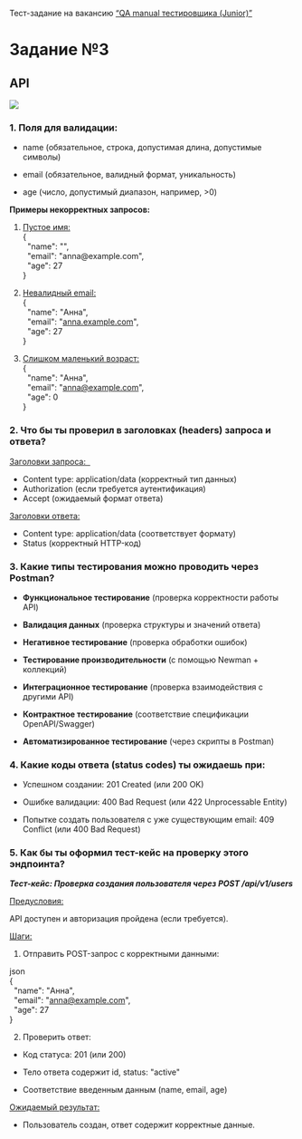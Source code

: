 Тест-задание на вакансию [“QA manual тестировщика (Junior)”](https://docs.google.com/document/u/0/d/1Nd_njS7kT9OQEQe2EFTTHL6sCdNDui2ImuoMa3vE-X0/mobilebasic)

# Задание №3

## API

****![](https://lh7-rt.googleusercontent.com/docsz/AD_4nXdNx31IXpOUt8mE5eqecUKu4wt9ivG-bL8j0vyIlwhnHMjljuTXpHLS7-twiS2nx54OCZgfCg_HzK21oN1hQVWktVigkm5D5ZN-8VcmJtNYpspKX6-wdIutc2-8VH1FZqN4U6LY7g?key=AHEji2JFkO4ArO4Hn12TTg)****

### 1. Поля для валидации:

- name (обязательное, строка, допустимая длина, допустимые символы)

- email (обязательное, валидный формат, уникальность)

- age (число, допустимый диапазон, например, >0)

**Примеры некорректных запросов:**

1. <ins>Пустое имя:  </ins>  
{  
  "name": "",  
  "email": "anna\@example.com",  
  "age": 27  
}

2. <ins>Невалидный email:  </ins>  
{  
  "name": "Анна",  
  "email": "[anna.example.com](http://anna.example.com)",  
  "age": 27  
}

3. <ins>Слишком маленький возраст:  </ins>  
{  
  "name": "Анна",  
  "email": "<anna@example.com>",  
  "age": 0  
}  

### 2. Что бы ты проверил в заголовках (headers) запроса и ответа?

<ins>Заголовки запроса:  

* Content type: application/data (корректный тип данных)  
* Authorization (если требуется аутентификация)   
* Accept (ожидаемый формат ответа)  

<ins>Заголовки ответа:

* Content type: application/data (соответствует формату)  
* Status (корректный HTTP-код)  

### 3. Какие типы тестирования можно проводить через Postman?

- **Функциональное тестирование** (проверка корректности работы API)

- **Валидация данных** (проверка структуры и значений ответа)

- **Негативное тестирование** (проверка обработки ошибок)

- **Тестирование производительности** (с помощью Newman + коллекций)

- **Интеграционное тестирование** (проверка взаимодействия с другими API)

- **Контрактное тестирование** (соответствие спецификации OpenAPI/Swagger)

- **Автоматизированное тестирование** (через скрипты в Postman)

### 4. Какие коды ответа (status codes) ты ожидаешь при:

- Успешном создании: 201 Created (или 200 OK)

- Ошибке валидации: 400 Bad Request (или 422 Unprocessable Entity)

* Попытке создать пользователя с уже существующим email: 409 Conflict (или 400 Bad Request)

### 5. Как бы ты оформил тест-кейс на проверку этого эндпоинта?

***Тест-кейс: Проверка создания пользователя через POST /api/v1/users***

<ins>Предусловия:

API доступен и авторизация пройдена (если требуется).

<ins>Шаги:

1. Отправить POST-запрос с корректными данными:

json  
{  
  "name": "Анна",  
  "email": "<anna@example.com>",  
  "age": 27  
}

2. Проверить ответ:

- Код статуса: 201 (или 200)

* Тело ответа содержит id, status: "active"

- Соответствие введенным данным (name, email, age)

<ins>Ожидаемый результат:

- Пользователь создан, ответ содержит корректные данные. 
